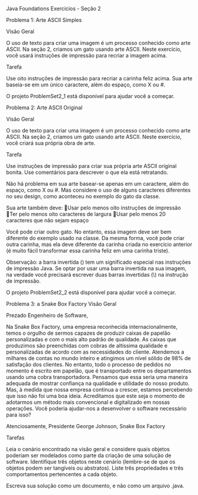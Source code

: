 Java Foundations
Exercícios - Seção 2 

Problema 1: Arte ASCII Simples


Visão Geral

O uso de texto para criar uma imagem é um processo conhecido como arte ASCII. Na seção 2, criamos um gato usando arte ASCII. Neste exercício, você usará instruções de impressão para recriar a imagem acima.

Tarefa

Use oito instruções de impressão para recriar a carinha feliz acima.  Sua arte baseia-se em um único caractere, além do espaço, como X ou #. 

O projeto ProblemSet2_1 está disponível para ajudar você a começar.



Problema 2: Arte ASCII Original



Visão Geral

O uso de texto para criar uma imagem é um processo conhecido como arte ASCII. Na seção 2, criamos um gato usando arte ASCII. Neste exercício, você criará sua própria obra de arte. 

Tarefa

Use instruções de impressão para criar sua própria arte ASCII original bonita. Use comentários para descrever o que ela está retratando.

Não há problema em sua arte basear-se apenas em um caractere, além do espaço, como X ou #. 
Mas considere o uso de alguns caracteres diferentes no seu design, como aconteceu no exemplo do 
gato da classe.

Sua arte também deve:
Usar pelo menos oito instruções de impressão
Ter pelo menos oito caracteres de largura
Usar pelo menos 20 caracteres que não sejam espaço

Você pode criar outro gato.  No entanto, essa imagem deve ser bem diferente do exemplo usado na classe. Da mesma forma, você pode criar outra carinha, mas ela deve diferente da carinha criada no exercício anterior (é muito fácil transformar essa carinha feliz em uma carinha triste).

Observação: a barra invertida (\) tem um significado especial nas instruções de impressão Java. Se optar por usar uma barra invertida na sua imagem, na verdade você precisará escrever duas barras invertidas (\\) na instrução de impressão.

O projeto ProblemSet2_2 está disponível para ajudar você a começar.


Problema 3: a Snake Box Factory
Visão Geral

Prezado Engenheiro de Software,

Na Snake Box Factory, uma empresa reconhecida internacionalmente, temos o orgulho de sermos capazes de produzir caixas de papelão personalizadas e com o mais alto padrão de qualidade. As caixas que produzimos são preenchidas com cobras de altíssima qualidade e personalizadas de acordo com as necessidades do cliente. Atendemos a milhares de contas no mundo inteiro e atingimos um nível sólido de 98% de satisfação dos clientes. No entanto, todo o processo de pedidos no momento é escrito em papelão, que é transportado entre os departamentos usando uma cobra transportadora. Pensamos que essa seria uma maneira adequada de mostrar confiança na qualidade e utilidade do nosso produto. Mas, à medida que nossa empresa continua a crescer, estamos percebendo que isso não foi uma boa ideia. Acreditamos que este seja o momento de adotarmos um método mais convencional e digitalizado em nossas operações. Você poderia ajudar-nos a desenvolver o software necessário para isso?

Atenciosamente,
Presidente George Johnson,
Snake Box Factory

Tarefas

Leia o cenário encontrado na visão geral e considere quais objetos poderiam ser modelados como parte da criação de uma solução de software. Identifique três objetos neste cenário (lembre-se de que os objetos podem ser tangíveis ou abstratos). Liste três propriedades e três comportamentos pertencentes a cada objeto.

Escreva sua solução como um documento, e não como um arquivo .java.
